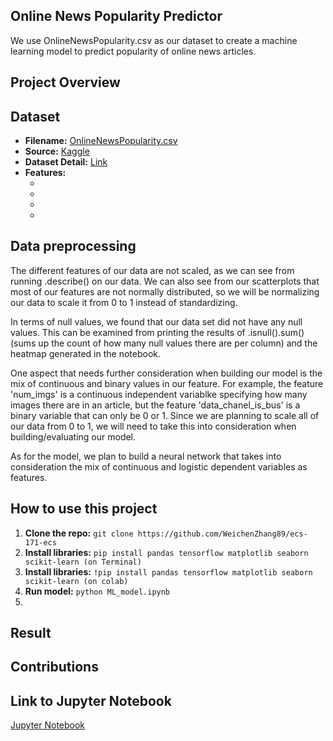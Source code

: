## Online News Popularity Predictor
We use OnlineNewsPopularity.csv as our dataset to create a machine learning model to predict popularity of online news articles.

## Project Overview
<!-- Things need to be added here -->

## Dataset
* __Filename:__ [OnlineNewsPopularity.csv](OnlineNewsPopularity.csv)
* __Source:__ [Kaggle](https://www.kaggle.com/datasets/thehapyone/uci-online-news-popularity-data-set)
* __Dataset Detail:__ [Link](OnlineNewsPopularity.names)
* __Features:__ 
    * <!-- Things need to be added here -->
    * <!-- Things need to be added here -->
    * <!-- Things need to be added here -->
    * <!-- Things need to be added here -->

## Data preprocessing
<!-- Things need to be added here -->
The different features of our data are not scaled, as we can see from running .describe() on our data. We can also see from our scatterplots that most of our features are not normally distributed, so we will be normalizing our data to scale it from 0 to 1 instead of standardizing. 

In terms of null values, we found that our data set did not have any null values. This can be examined from printing the results of .isnull().sum() (sums up the count of how many null values there are per column) and the heatmap generated in the notebook.

One aspect that needs further consideration when building our model is the mix of continuous and binary values in our feature. For example, the feature 'num_imgs' is a continuous independent variablke specifying how many images there are in an article, but the feature 'data_chanel_is_bus' is a binary variable that can only be 0 or 1. Since we are planning to scale all of our data from 0 to 1, we will need to take this into consideration when building/evaluating our model.

As for the model, we plan to build a neural network that takes into consideration the mix of continuous and logistic dependent variables as features.

## How to use this project
1. __Clone the repo:__ `git clone https://github.com/WeichenZhang89/ecs-171-ecs`
2. __Install libraries:__ `pip install pandas tensorflow matplotlib seaborn scikit-learn (on Terminal)`
3. __Install libraries:__ `!pip install pandas tensorflow matplotlib seaborn scikit-learn (on colab)`
4. __Run model:__ `python ML_model.ipynb`
5. <!-- Things need to be added here -->

## Result
<!-- Things need to be added here -->

## Contributions
<!-- Things need to be added here -->

## Link to Jupyter Notebook
[Jupyter Notebook](ML_model.ipynb)
